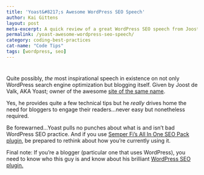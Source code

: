 ```yaml
---
title: 'Yoast&#8217;s Awesome WordPress SEO Speech'
author: Kai Gittens
layout: post
meta-excerpt: A quick review of a great WordPress SEO speech from Joost de Valk, AKA Yoast, with the video embedded on the page for instant viewing
permalink: /yoast-awesome-wordpress-seo-speech/
category: coding-best-practices
cat-name: "Code Tips"
tags: [wordpress, seo]
---
```

# 

Quite possibly, *the* most inspirational speech in existence on not only WordPress search engine optimization but blogging itself. Given by Joost de Valk, AKA Yoast; owner of the awesome [site of the same name][1].

 [1]: http://yoast.com/

Yes, he provides quite a few technical tips but he *really* drives home the need for bloggers to engage their readers…never easy but nonetheless required.

Be forewarned…Yoast pulls no punches about what is and isn’t bad WordPress SEO practice. And if you use [Semper Fi’s All In One SEO Pack plugin][2], be prepared to rethink about how you’re currently using it.

 [2]: http://semperfiwebdesign.com/portfolio/wordpress/wordpress-plugins/all-in-one-seo-pack/

Final note: If you’re a blogger (particular one that uses WordPress), you need to know who this guy is and know about his brilliant [WordPress SEO plugin.][3]

 [3]: http://yoast.com/wordpress/seo/